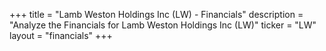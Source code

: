 +++
title = "Lamb Weston Holdings Inc (LW) - Financials"
description = "Analyze the Financials for Lamb Weston Holdings Inc (LW)"
ticker = "LW"
layout = "financials"
+++

